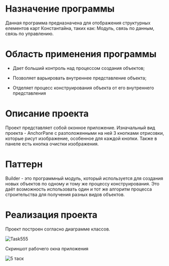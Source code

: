 # Назначение программы

Данная программа предназначена для отображения структурных елементов карт Константайна, таких как: Модуль, связь по данным, связь по управлению.

# Область применения программы

* Дает больший контроль над процессом создания объектов;

* Позволяет варьировать внутреннее представление объекта;

* Отделяет процесс конструирования объекта от его внутреннего представления

# Описание проекта

Проект представляет собой оконное приложение. Изначальный вид проекта - AnchorPane с разположенными на ней 3 кнопками отрисовки, которые рисут изображение, особенное для каждой кнопки. Также в панеле есть кнопка очистки изображения.

# Паттерн

Builder - это программный модуль, который используется для создания новых объектов по одному и тому же процессу конструирования. Это даёт возможность использовать один и тот же алгоритм процесса строительства для получения разных видов объектов.

# Реализация проекта

Проект построен согласно диаграмме классов.

![Task555](https://user-images.githubusercontent.com/80450495/111902601-49caa980-8a4f-11eb-900c-4ceb05a0f9c5.png)

Скриншот рабочего окна приложения

![5 таск](https://user-images.githubusercontent.com/80450495/119030596-c546c980-b9b2-11eb-8478-a5c637f88b65.PNG)






